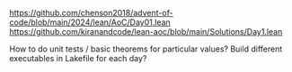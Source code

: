 https://github.com/chenson2018/advent-of-code/blob/main/2024/lean/AoC/Day01.lean
https://github.com/kiranandcode/lean-aoc/blob/main/Solutions/Day1.lean

How to do unit tests / basic theorems for particular values?
Build different executables in Lakefile for each day?
